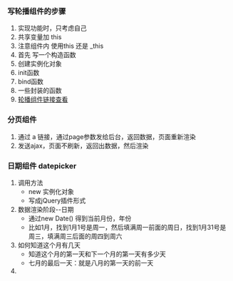 ### 写轮播组件的步骤
1. 实现功能时，只考虑自己
2. 共享变量加 this
3. 注意组件内 使用this 还是 _this
4. 首先 写一个构造函数
5. 创建实例化对象
6. init函数
7. bind函数
8. 一些封装的函数
9. [轮播组件链接查看](http://js.jirengu.com/wapuh/2/edit?html,js,output)

### 分页组件
1. 通过 a 链接，通过page参数发给后台，返回数据，页面重新渲染
2. 发送ajax，页面不刷新，返回出数据，然后渲染


### 日期组件 datepicker
1. 调用方法
    - new 实例化对象
    - 写成jQuery插件形式
2. 数据渲染阶段--日期
    - 通过new Date() 得到当前月份，年份
    - 比如1月，找到1月1号是周一，然后填满周一前面的周日，找到1月31号是周三，填满周三后面的周四到周六
3. 如何知道这个月有几天
    - 知道这个月的第一天和下一个月的第一天有多少天
    - 七月的最后一天：就是八月的第一天的前一天
4. 

